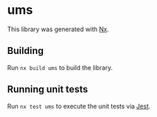 # ums

This library was generated with [Nx](https://nx.dev).

## Building

Run `nx build ums` to build the library.

## Running unit tests

Run `nx test ums` to execute the unit tests via [Jest](https://jestjs.io).
